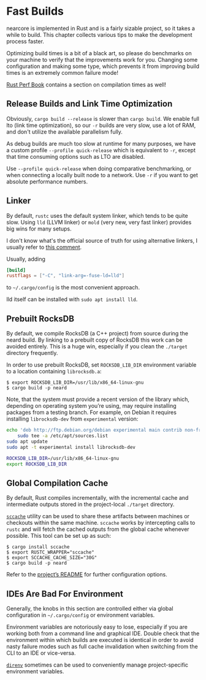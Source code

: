 # Fast Builds

nearcore is implemented in Rust and is a fairly sizable project, so it takes a
while to build. This chapter collects various tips to make the development
process faster.

Optimizing build times is a bit of a black art, so please do benchmarks on your
machine to verify that the improvements work for you. Changing some configuration
and making some type, which prevents it from improving build times is an
extremely common failure mode!

[Rust Perf Book](https://nnethercote.github.io/perf-book/compile-times.html)
contains a section on compilation times as well!

## Release Builds and Link Time Optimization

Obviously, `cargo build --release` is slower than `cargo build`. We enable full
lto (link time optimization), so our `-r` builds are very slow, use a lot of
RAM, and don't utilize the available parallelism fully.

As debug builds are much too slow at runtime for many purposes, we have a custom
profile `--profile quick-release` which is equivalent to `-r`, except that time
consuming options such as LTO are disabled.

Use `--profile quick-release` when doing comparative benchmarking, or when
connecting a locally built node to a network. Use `-r` if you want to get
absolute performance numbers.

## Linker

By default, `rustc` uses the default system linker, which tends to be quite
slow. Using `lld` (LLVM linker) or `mold` (very new, very fast linker) provides
big wins for many setups.

I don't know what's the official source of truth for using alternative linkers,
I usually refer to [this
comment](https://github.com/rust-lang/rust/issues/39915#issuecomment-538049306).

Usually, adding

```toml
[build]
rustflags = ["-C", "link-arg=-fuse-ld=lld"]
```

to `~/.cargo/config` is the most convenient approach.

lld itself can be installed with `sudo apt install lld`.

## Prebuilt RocksDB

By default, we compile RocksDB (a C++ project) from source during the neard
build. By linking to a prebuilt copy of RocksDB this work can be avoided
entirely. This is a huge win, especially if you clean the `./target` directory
frequently.

In order to use prebuilt RocksDB, set `ROCKSDB_LIB_DIR` environment variable to
a location containing `librocksdb.a`:

```console
$ export ROCKSDB_LIB_DIR=/usr/lib/x86_64-linux-gnu
$ cargo build -p neard
```

Note, that the system must provide a recent version of the library which,
depending on operating system you’re using, may require installing packages from
a testing branch.  For example, on Debian it requires installing
`librocksdb-dev` from `experimental` version:

```bash
echo 'deb http://ftp.debian.org/debian experimental main contrib non-free' |
    sudo tee -a /etc/apt/sources.list
sudo apt update
sudo apt -t experimental install librocksdb-dev

ROCKSDB_LIB_DIR=/usr/lib/x86_64-linux-gnu
export ROCKSDB_LIB_DIR
```

## Global Compilation Cache

By default, Rust compiles incrementally, with the incremental cache and
intermediate outputs stored in the project-local `./target` directory.

[`sccache`](https://github.com/mozilla/sccache) utility can be used to share
these artifacts between machines or checkouts within the same machine. `sccache`
works by intercepting calls to `rustc` and will fetch the cached outputs from
the global cache whenever possible. This tool can be set up as such:

```console
$ cargo install sccache
$ export RUSTC_WRAPPER="sccache"
$ export SCCACHE_CACHE_SIZE="30G"
$ cargo build -p neard
```

Refer to the [project’s README](https://github.com/mozilla/sccache) for further
configuration options.

## IDEs Are Bad For Environment

Generally, the knobs in this section are controlled either via global
configuration in `~/.cargo/config` or environment variables.

Environment variables are notoriously easy to lose, especially if you are
working both from a command line and graphical IDE. Double check that the
environment within which builds are executed is identical in order to avoid
nasty failure modes such as full cache invalidation when switching
from the CLI to an IDE or vice-versa.

[`direnv`](https://direnv.net) sometimes can be used to conveniently manage
project-specific environment variables.
